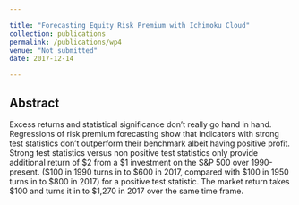 ```yaml
---

title: "Forecasting Equity Risk Premium with Ichimoku Cloud"
collection: publications
permalink: /publications/wp4
venue: "Not submitted"
date: 2017-12-14

---
```



## Abstract
Excess returns and statistical significance don’t really go hand in hand. Regressions of risk premium forecasting show that indicators with strong test statistics don’t outperform their benchmark albeit having positive profit. Strong test statistics versus non positive test statistics only provide additional return of $2 from a $1 investment on the S&P 500 over 1990-present. ($100 in 1990 turns in to $600 in 2017, compared with $100 in 1950 turns in to $800 in 2017) for a positive test statistic. The market return takes $100 and turns it in to $1,270 in 2017 over the same time frame.
